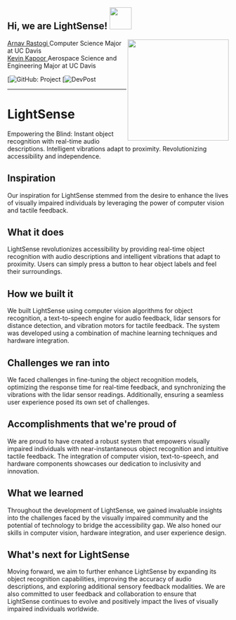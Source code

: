 <h2> Hi, we are LightSense! <img src="https://media.giphy.com/media/mGcNjsfWAjY5AEZNw6/giphy.gif" width="50"></h2>
<img align='right' src="https://imgur.com/a/9r94Dce" width="230">
<p>
  <a href="https://linkedin.com/in/arnav-rastogi">Arnav Rastogi </a>Computer Science Major at UC Davis</br>
  <a href="https://www.linkedin.com/in/kevin-kapoor-90572821a/">Kevin Kapoor </a>Aerospace Science and Engineering Major at UC Davis
</p>

[![GitHub: Project](https://github.com/Arnav33R/LightSight/)
[![DevPost](https://devpost.com/software/visionverse?ref_content=user-portfolio&ref_feature=in_progress)

---



# LightSense
Empowering the Blind: Instant object recognition with real-time audio descriptions. Intelligent vibrations adapt to proximity. Revolutionizing accessibility and independence.

## Inspiration
Our inspiration for LightSense stemmed from the desire to enhance the lives of visually impaired individuals by leveraging the power of computer vision and tactile feedback.

## What it does
LightSense revolutionizes accessibility by providing real-time object recognition with audio descriptions and intelligent vibrations that adapt to proximity. Users can simply press a button to hear object labels and feel their surroundings.

## How we built it
We built LightSense using computer vision algorithms for object recognition, a text-to-speech engine for audio feedback, lidar sensors for distance detection, and vibration motors for tactile feedback. The system was developed using a combination of machine learning techniques and hardware integration.

## Challenges we ran into
We faced challenges in fine-tuning the object recognition models, optimizing the response time for real-time feedback, and synchronizing the vibrations with the lidar sensor readings. Additionally, ensuring a seamless user experience posed its own set of challenges.

## Accomplishments that we're proud of
We are proud to have created a robust system that empowers visually impaired individuals with near-instantaneous object recognition and intuitive tactile feedback. The integration of computer vision, text-to-speech, and hardware components showcases our dedication to inclusivity and innovation.

## What we learned
Throughout the development of LightSense, we gained invaluable insights into the challenges faced by the visually impaired community and the potential of technology to bridge the accessibility gap. We also honed our skills in computer vision, hardware integration, and user experience design.

## What's next for LightSense
Moving forward, we aim to further enhance LightSense by expanding its object recognition capabilities, improving the accuracy of audio descriptions, and exploring additional sensory feedback modalities. We are also committed to user feedback and collaboration to ensure that LightSense continues to evolve and positively impact the lives of visually impaired individuals worldwide.
